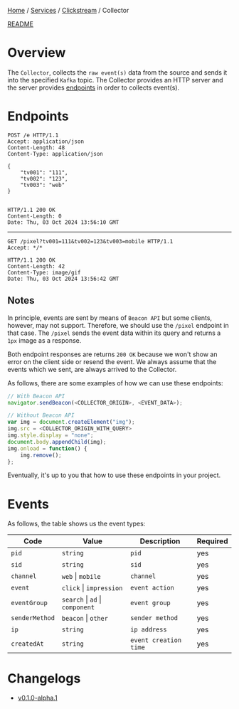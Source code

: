 <p>
    <a href="/docs/index.md">Home</a> /
    <a href="/docs/services/index.md">Services</a> /
    <a href="/docs/services/clickstream/index.md">Clickstream</a> /
    <span>Collector</span>
</p>

<a href="/services/clickstream/src/collector/README.md">README</a>

# Overview
The `Collector`, collects the `raw event(s)` data from the source and sends it
into the specified `Kafka` topic. The Collector provides an HTTP server 
and the server provides [endpoints](#endpoints) in order to collects event(s).

# Endpoints
```http
POST /e HTTP/1.1
Accept: application/json
Content-Length: 48
Content-Type: application/json

{
    "tv001": "111",
    "tv002": "123",
    "tv003": "web"
}


HTTP/1.1 200 OK
Content-Length: 0
Date: Thu, 03 Oct 2024 13:56:10 GMT
```
---

```http
GET /pixel?tv001=111&tv002=123&tv003=mobile HTTP/1.1
Accept: */*

HTTP/1.1 200 OK
Content-Length: 42
Content-Type: image/gif
Date: Thu, 03 Oct 2024 13:56:42 GMT
```

## Notes
In principle, events are sent by means of `Beacon API` but some 
clients, however, may not support. Therefore, we should use 
the `/pixel` endpoint in that case. The `/pixel` sends the event data within
its query and returns a `1px` image as a response.

Both endpoint responses are returns `200 OK` because we won't show an error
on the client side or resend the event. We always assume that the events which we sent,
are always arrived to the Collector.

As follows, there are some examples of how we can use these endpoints:

```js
// With Beacon API
navigator.sendBeacon(<COLLECTOR_ORIGIN>, <EVENT_DATA>);

// Without Beacon API
var img = document.createElement("img");
img.src = <COLLECTOR_ORIGIN_WITH_QUERY>
img.style.display = "none";
document.body.appendChild(img);
img.onload = function() {
    img.remove();
};
```

Eventually, it's up to you that how to use these endpoints in your project.

# Events
As follows, the table shows us the event types:

| Code              | Value                                 | Description           | Required             |
| ---               | ---                                   | ---                   | ---                  |
| `pid`             | `string`                              | `pid`                 | yes                  |                     
| `sid`             | `string`                              | `sid`                 | yes                  |
| `channel`         | `web` \| `mobile`                     | `channel`             | yes                  |
| `event`           | `click` \| `impression`               | `event action`        | yes                  |
| `eventGroup`      | `search` \| `ad` \| `component`       | `event group`         | yes                  |
| `senderMethod`    | `beacon` \| `other`                   | `sender method`       | yes                  |
| `ip`              | `string`                              | `ip address`          | yes                  |
| `createdAt`       | `string`                              | `event creation time` | yes                  |

# Changelogs
- [v0.1.0-alpha.1](/services/clickstream/src/collector/CHANGELOG.md#v010-alpha1)
